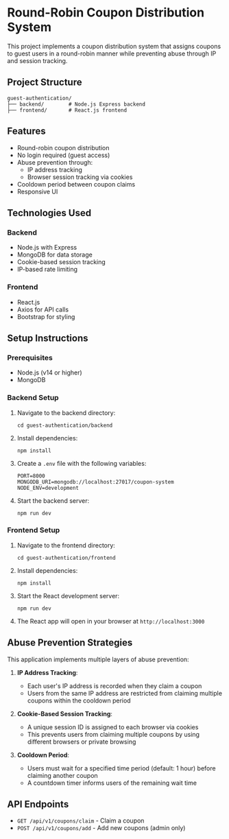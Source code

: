 # Round-Robin Coupon Distribution System

This project implements a coupon distribution system that assigns coupons to guest users in a round-robin manner while preventing abuse through IP and session tracking.

## Project Structure

```
guest-authentication/
├── backend/        # Node.js Express backend
├── frontend/       # React.js frontend
```

## Features

- Round-robin coupon distribution
- No login required (guest access)
- Abuse prevention through:
  - IP address tracking
  - Browser session tracking via cookies
- Cooldown period between coupon claims
- Responsive UI

## Technologies Used

### Backend
- Node.js with Express
- MongoDB for data storage
- Cookie-based session tracking
- IP-based rate limiting

### Frontend
- React.js
- Axios for API calls
- Bootstrap for styling

## Setup Instructions

### Prerequisites
- Node.js (v14 or higher)
- MongoDB

### Backend Setup

1. Navigate to the backend directory:
   ```
   cd guest-authentication/backend
   ```

2. Install dependencies:
   ```
   npm install
   ```

3. Create a `.env` file with the following variables:
   ```
   PORT=8000
   MONGODB_URI=mongodb://localhost:27017/coupon-system
   NODE_ENV=development
   ```

4. Start the backend server:
   ```
   npm run dev
   ```

### Frontend Setup

1. Navigate to the frontend directory:
   ```
   cd guest-authentication/frontend
   ```

2. Install dependencies:
   ```
   npm install
   ```

3. Start the React development server:
   ```
   npm run dev
   ```

4. The React app will open in your browser at `http://localhost:3000`

## Abuse Prevention Strategies

This application implements multiple layers of abuse prevention:

1. **IP Address Tracking**:
   - Each user's IP address is recorded when they claim a coupon
   - Users from the same IP address are restricted from claiming multiple coupons within the cooldown period

2. **Cookie-Based Session Tracking**:
   - A unique session ID is assigned to each browser via cookies
   - This prevents users from claiming multiple coupons by using different browsers or private browsing

3. **Cooldown Period**:
   - Users must wait for a specified time period (default: 1 hour) before claiming another coupon
   - A countdown timer informs users of the remaining wait time

## API Endpoints

- `GET /api/v1/coupons/claim` - Claim a coupon
- `POST /api/v1/coupons/add` - Add new coupons (admin only)

